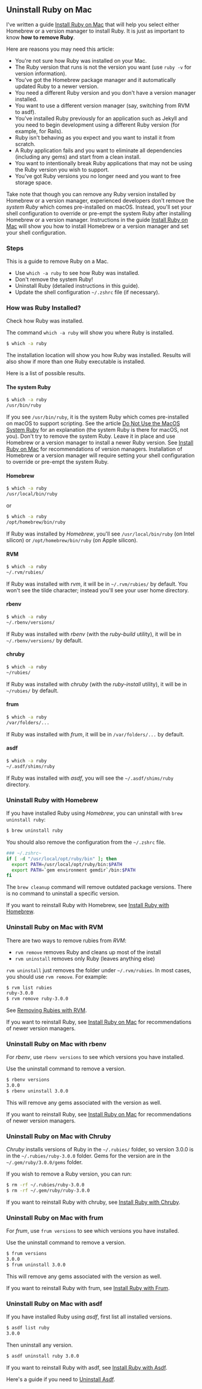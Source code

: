 ## Uninstall Ruby on Mac

I've written a guide [Install Ruby on Mac](/ruby/index.html) that will help you select either Homebrew or a version manager to install Ruby. It is just as important to know **how to remove Ruby**.

Here are reasons you may need this article:
- You're not sure how Ruby was installed on your Mac.
- The Ruby version that runs is not the version you want (use `ruby -v` for version information).
- You've got the Homebrew package manager and it automatically updated Ruby to a newer version.
- You need a different Ruby version and you don't have a version manager installed.
- You want to use a different version manager (say, switching from RVM to asdf).
- You've installed Ruby previously for an application such as Jekyll and you need to begin development using a different Ruby version (for example, for Rails).
- Ruby isn't behaving as you expect and you want to install it from scratch.
- A Ruby application fails and you want to eliminate all dependencies (including any gems) and start from a clean install.
- You want to intentionally break Ruby applications that may not be using the Ruby version you wish to support.
- You've got Ruby versions you no longer need and you want to free storage space.

Take note that though you can remove any Ruby version installed by Homebrew or a version manager, experienced developers don't remove the _system Ruby_ which comes pre-installed on macOS. Instead, you'll set your shell configuration to override or pre-empt the system Ruby after installing Homebrew or a version manager. Instructions in the guide [Install Ruby on Mac](/ruby/index.html) will show you how to install Homebrew or a version manager and set your shell configuration.

### Steps

This is a guide to remove Ruby on a Mac.
- Use `which -a ruby` to see how Ruby was installed.
- Don't remove the system Ruby!
- Uninstall Ruby (detailed instructions in this guide).
- Update the shell configuration `~/.zshrc` file (if necessary).

### How was Ruby Installed?

Check how Ruby was installed.

The command `which -a ruby` will show you where Ruby is installed.

```bash
$ which -a ruby
```

The installation location will show you how Ruby was installed. Results will also show if more than one Ruby executable is installed.

Here is a list of possible results.

#### The system Ruby

```bash
$ which -a ruby
/usr/bin/ruby
```

 If you see `/usr/bin/ruby`, it is the system Ruby which comes pre-installed on macOS to support scripting. See the article [Do Not Use the MacOS System Ruby](/faq/do-not-use-mac-system-ruby/index.html) for an explanation (the system Ruby is there for macOS, not you). Don't try to remove the system Ruby. Leave it in place and use Homebrew or a version manager to install a newer Ruby version. See [Install Ruby on Mac](/ruby/index.html) for recommendations of version managers. Installation of Homebrew or a version manager will require setting your shell configuration to override or pre-empt the system Ruby.

#### Homebrew

```bash
$ which -a ruby
/usr/local/bin/ruby
```

or

```bash
$ which -a ruby
/opt/homebrew/bin/ruby
```

If Ruby was installed by *Homebrew*, you'll see `/usr/local/bin/ruby` (on Intel silicon) or  `/opt/homebrew/bin/ruby` (on Apple silicon).

#### RVM

```bash
$ which -a ruby
~/.rvm/rubies/
```

If Ruby was installed with *rvm*, it will be in `~/.rvm/rubies/` by default. You won't see the tilde character; instead you'll see your user home directory.

#### rbenv

```bash
$ which -a ruby
~/.rbenv/versions/
```

If Ruby was installed with *rbenv* (with the _ruby-build_ utility), it will be in `~/.rbenv/versions/` by default.

#### chruby

```bash
$ which -a ruby
~/rubies/
```

If Ruby was installed with *chruby* (with the _ruby-install_ utility), it will be in `~/rubies/` by default.

#### frum

```bash
$ which -a ruby
/var/folders/...
```

If Ruby was installed with *frum*, it will be in `/var/folders/...` by default.

#### asdf

```bash
$ which -a ruby
~/.asdf/shims/ruby
```

If Ruby was installed with *asdf*, you will see the `~/.asdf/shims/ruby` directory.

### Uninstall Ruby with Homebrew

If you have installed Ruby using *Homebrew*, you can uninstall with `brew uninstall ruby`:

```bash
$ brew uninstall ruby
```

You should also remove the configuration from the  `~/.zshrc` file.

```bash
### ~/.zshrc~
if [ -d "/usr/local/opt/ruby/bin" ]; then
  export PATH=/usr/local/opt/ruby/bin:$PATH
  export PATH=`gem environment gemdir`/bin:$PATH
fi
```

The `brew cleanup` command will remove outdated package versions. There is no command to uninstall a specific version.

If you want to reinstall Ruby with Homebrew, see [Install Ruby with Homebrew](/ruby/13.html).

### Uninstall Ruby on Mac with RVM

There are two ways to remove rubies from *RVM*:

* `rvm remove` removes Ruby and cleans up most of the install
* `rvm uninstall` removes only Ruby (leaves anything else)

`rvm uninstall` just removes the folder under `~/.rvm/rubies`. In most cases, you should use `rvm remove`. For example:

```bash
$ rvm list rubies
ruby-3.0.0
$ rvm remove ruby-3.0.0
```

See [Removing Rubies with RVM](https://rvm.io/rubies/removing).

If you want to reinstall Ruby, see [Install Ruby on Mac](/ruby/index.html) for recommendations of newer version managers.

### Uninstall Ruby on Mac with rbenv

For *rbenv*, use `rbenv versions` to see which versions you have installed.

Use the uninstall command to remove a version.

```bash
$ rbenv versions
3.0.0
$ rbenv uninstall 3.0.0
```

This will remove any gems associated with the version as well.

If you want to reinstall Ruby, see [Install Ruby on Mac](/ruby/index.html) for recommendations of newer version managers.

### Uninstall Ruby on Mac with Chruby

*Chruby* installs versions of Ruby in the `~/.rubies/` folder, so version 3.0.0 is in the `~/.rubies/ruby-3.0.0` folder. Gems for the version are in the `~/.gem/ruby/3.0.0/gems` folder.

If you wish to remove a Ruby version, you can run:

```bash
$ rm -rf ~/.rubies/ruby-3.0.0
$ rm -rf ~/.gem/ruby/ruby-3.0.0
```

If you want to reinstall Ruby with chruby, see [Install Ruby with Chruby](/ruby/12.html).

### Uninstall Ruby on Mac with frum

For *frum*, use `frum versions` to see which versions you have installed.

Use the uninstall command to remove a version.

```bash
$ frum versions
3.0.0
$ frum uninstall 3.0.0
```

This will remove any gems associated with the version as well.

If you want to reinstall Ruby with frum, see [Install Ruby with Frum](/ruby/14.html).

### Uninstall Ruby on Mac with asdf

If you have installed Ruby using *asdf*, first list all installed versions.

```bash
$ asdf list ruby
3.0.0
```

Then uninstall any version.

```bash
$ asdf uninstall ruby 3.0.0
```

If you want to reinstall Ruby with asdf, see [Install Ruby with Asdf](/ruby/6.html).

Here's a guide if you need to [Uninstall Asdf](/faq/uninstall-asdf/index.html).

